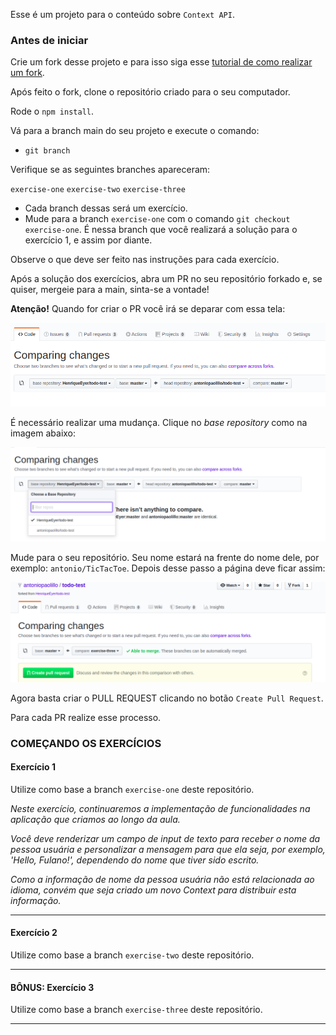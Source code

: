 Esse é um projeto para o conteúdo sobre `Context API`.

### Antes de iniciar

Crie um fork desse projeto e para isso siga esse [tutorial de como realizar um fork](https://guides.github.com/activities/forking/).

Após feito o fork, clone o repositório criado para o seu computador.

Rode o `npm install`.

Vá para a branch main do seu projeto e execute o comando:
- `git branch`

Verifique se as seguintes branches apareceram:

  `exercise-one`
  `exercise-two`
  `exercise-three`

- Cada branch dessas será um exercício.
- Mude para a branch `exercise-one` com o comando `git checkout exercise-one`. É nessa branch que você realizará a solução para o exercício 1, e assim por diante.

Observe o que deve ser feito nas instruções para cada exercício.

Após a solução dos exercícios, abra um PR no seu repositório forkado e, se quiser, mergeie para a main, sinta-se a vontade!

**Atenção!** Quando for criar o PR você irá se deparar com essa tela:

![PR do exercício](images/example-pr.png)

É necessário realizar uma mudança. Clique no *base repository* como na imagem abaixo:

![Mudando a base do repositório](images/change-base.png)

Mude para o seu repositório. Seu nome estará na frente do nome dele, por exemplo: `antonio/TicTacToe`. Depois desse passo a página deve ficar assim:

![Após mudança](images/after-change.png)

Agora basta criar o PULL REQUEST clicando no botão `Create Pull Request`.

Para cada PR realize esse processo.

### COMEÇANDO OS EXERCÍCIOS

#### Exercício 1

Utilize como base a branch `exercise-one` deste repositório.

*Neste exercício, continuaremos a implementação de funcionalidades na aplicação que criamos ao longo da aula.*

*Você deve renderizar um campo de input de texto para receber o nome da pessoa usuária e personalizar a mensagem para que ela seja, por exemplo, 'Hello, Fulano!', dependendo do nome que tiver sido escrito.*

*Como a informação de nome da pessoa usuária não está relacionada ao idioma, convém que seja criado um novo Context para distribuir esta informação.*

---

#### Exercício 2

Utilize como base a branch `exercise-two` deste repositório.

---

#### BÔNUS: Exercício 3

Utilize como base a branch `exercise-three` deste repositório.

---
